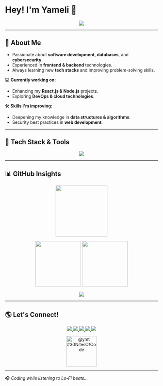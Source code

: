 # Hey! I'm Yameli 👋  

<p align="center">
  <img src="https://readme-typing-svg.herokuapp.com?font=Fira+Code&pause=1000&color=FF66B2&center=true&vCenter=true&width=600&lines=Software+Developer;Fullstack+Engineer;Database+Management;Cybersecurity+Enthusiast;Always+Learning+New+Technologies" />
</p>

---

## 🚀 About Me  

- Passionate about **software development**, **databases**, and **cybersecurity**.  
- Experienced in **frontend & backend** technologies.  
- Always learning new **tech stacks** and improving problem-solving skills.  

💻 **Currently working on:**  
- Enhancing my **React.js & Node.js** projects.  
- Exploring **DevOps & cloud technologies**.  

🛠 **Skills I'm improving:**  
- Deepening my knowledge in **data structures & algorithms**.  
- Security best practices in **web development**.  

---

## 🔧 Tech Stack & Tools  

<p align="center">
  <img src="https://skillicons.dev/icons?i=html,css,js,react,python,cs,dotnet,mysql,mongodb,nodejs,php,postgres,bootstrap,kali,vscode,visualstudio" />
</p>

---

## 📊 GitHub Insights  

<p align="center">
  <img height="170em" src="https://github-readme-streak-stats.herokuapp.com/?user=yvmeli&theme=tokyonight&hide_border=true&background=0d1117&ring=aa00ff&fire=ff66b2&currStreakLabel=dda0dd" />
</p>

<p align="center">
  <img height="150em" src="https://github-readme-stats.vercel.app/api?username=yvmeli&show_icons=true&count_private=true&hide_title=true&hide=prs&theme=tokyonight&border_color=800080&bg_color=0d1117&ring_color=aa00ff&text_color=dda0dd&icon_color=aa00ff" />
  <img height="150em" src="https://github-readme-stats.vercel.app/api/top-langs/?username=yvmeli&layout=compact&theme=tokyonight&hide_title=true&border_color=800080&bg_color=0d1117&text_color=dda0dd" />
</p>

<p align="center">
  <img src="https://github-readme-activity-graph.vercel.app/graph?username=yvmeli&theme=tokyo-night&bg_color=0d1117&color=dd99ff&line=ff66b2&point=ff66b2" />
</p>

---

## 🌎 Let's Connect!  

<p align="center">
  <a href="https://github.com/yvmeli" target="_blank">
    <img src="https://img.shields.io/badge/GitHub-0D1117?style=for-the-badge&logo=github&logoColor=white"/>
  </a>
  <a href="https://linkedin.com/in/yameli" target="_blank">
    <img src="https://img.shields.io/badge/LinkedIn-0077B5?style=for-the-badge&logo=linkedin&logoColor=white"/>
  </a>
  <a href="mailto:yameli1715@gmail.com" target="_blank">
    <img src="https://img.shields.io/badge/Gmail-D14836?style=for-the-badge&logo=gmail&logoColor=white"/>
  </a>
  <a href="https://www.hackerrank.com/profile/yameli" target="_blank">
    <img src="https://img.shields.io/badge/HackerRank-2EC866?style=for-the-badge&logo=hackerrank&logoColor=white"/>
  </a>
  <a href="https://www.codedex.io/@ymt" target="_blank">
    <img src="https://img.shields.io/badge/Codedex-6F42C1?style=for-the-badge&logo=code&logoColor=white"/>
  </a>
</p>

<p align="center">
  <img src="https://www.codedex.io/api/petStatus?user=ymt" alt="@ymt #30NitesOfCode" height="100px"/>
</p>

---

🎧 *Coding while listening to Lo-Fi beats...*  
